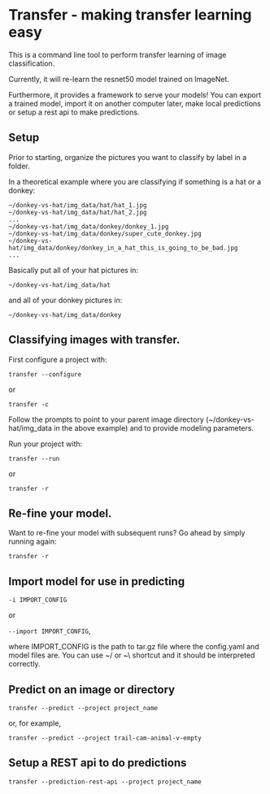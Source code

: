 # Transfer - making transfer learning easy

This is a command line tool to perform transfer learning of image classification.

Currently, it will re-learn the resnet50 model trained on ImageNet.

Furthermore, it provides a framework to serve your models!  You can export a trained model, import it on another computer later, make local predictions or setup a rest api to make predictions.

## Setup

Prior to starting, organize the pictures you want to classify by label in a folder.

In a theoretical example where you are classifying if something is a hat or a donkey:

```
~/donkey-vs-hat/img_data/hat/hat_1.jpg
~/donkey-vs-hat/img_data/hat/hat_2.jpg
...
~/donkey-vs-hat/img_data/donkey/donkey_1.jpg
~/donkey-vs-hat/img_data/donkey/super_cute_donkey.jpg
~/donkey-vs-hat/img_data/donkey/donkey_in_a_hat_this_is_going_to_be_bad.jpg
...
```

Basically put all of your hat pictures in:

`~/donkey-vs-hat/img_data/hat`

and all of your donkey pictures in:

`~/donkey-vs-hat/img_data/donkey`

## Classifying images with transfer.

First configure a project with:

`transfer --configure`

or

`transfer -c`

Follow the prompts to point to your parent image directory (~/donkey-vs-hat/img_data in the above example) and to provide modeling parameters.

Run your project with:

`transfer --run`

or

`transfer -r`

## Re-fine your model.

Want to re-fine your model with subsequent runs?  Go ahead by simply running again:

`transfer -r`

## Import model for use in predicting

`-i IMPORT_CONFIG`

or

`--import IMPORT_CONFIG`,

where IMPORT_CONFIG is the path to tar.gz file where the config.yaml and model files are. 
You can use ~/ or ~\ shortcut and it should be interpreted correctly.

## Predict on an image or directory

`transfer --predict --project project_name`

or, for example,

`transfer --predict --project trail-cam-animal-v-empty`

## Setup a REST api to do predictions

`transfer --prediction-rest-api --project project_name`
